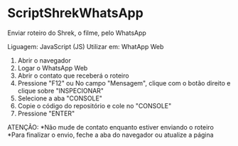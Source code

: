 # ScriptShrekWhatsApp
 Enviar roteiro do Shrek, o filme, pelo WhatsApp

Liguagem: JavaScript (JS)
Utilizar em: WhatApp Web

1. Abrir o navegador
2. Logar o WhatsApp Web
3. Abrir o contato que receberá o roteiro
4. Pressione "F12" ou No campo "Mensagem", clique com o botão direito e clique sobre "INSPECIONAR"
5. Selecione a aba "CONSOLE"
6. Copie o código do repositório e cole no "CONSOLE"
7. Pressione "ENTER"

ATENÇÃO:
*Não mude de contato enquanto estiver enviando o roteiro
*Para finalizar o envio, feche a aba do navegador ou atualize a página

